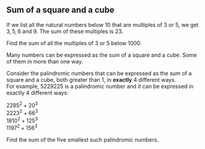 ## Sum of a square and a cube

If we list all the natural numbers below $10$ that are multiples of $3$ or $5$, we get $3, 5, 6$ and $9$. The sum of these multiples is $23$.

Find the sum of all the multiples of $3$ or $5$ below $1000$.

Many numbers can be expressed as the sum of a square and a cube. Some of them in more than one way.

Consider the palindromic numbers that can be expressed as the sum of a square and a cube, both greater than $1$, in **exactly** $4$ different ways.  
For example, $5229225$ is a palindromic number and it can be expressed in exactly $4$ different ways:

$2285^2 + 20^3$  
$2223^2 + 66^3$  
$1810^2 + 125^3$  
$1197^2 + 156^3$

Find the sum of the five smallest such palindromic numbers.
